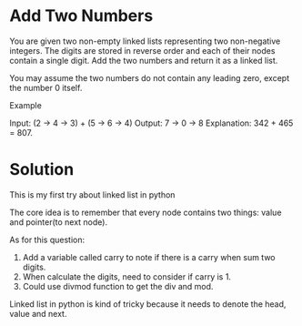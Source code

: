# Add Two Numbers
You are given two non-empty linked lists representing two non-negative integers. The digits are stored in reverse order and each of their nodes contain a single digit. Add the two numbers and return it as a linked list.

You may assume the two numbers do not contain any leading zero, except the number 0 itself.

Example

Input: (2 -> 4 -> 3) + (5 -> 6 -> 4)
Output: 7 -> 0 -> 8
Explanation: 342 + 465 = 807.

# Solution
This is my first try about linked list in python

The core idea is to remember that every node contains two things: value and pointer(to next node).

As for this question:
1. Add a variable called carry to note if there is a carry when sum two digits.
2. When calculate the digits, need to consider if carry is 1.
3. Could use divmod function to get the div and mod.

Linked list in python is kind of tricky because it needs to denote the head, value and next.